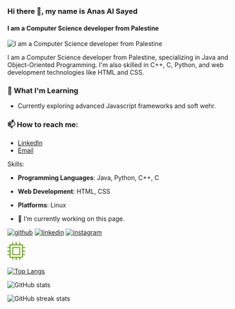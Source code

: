 ### Hi there 👋, my name is Anas Al Sayed
####  I am a Computer Science developer from Palestine
![ I am a Computer Science developer from Palestine](https://arturssmirnovs.github.io/github-profile-readme-generator/images/banner.png)

I am a Computer Science developer from Palestine, specializing in Java and Object-Oriented Programming. I'm also skilled in C++, C, Python, and web development technologies like HTML and CSS.

### 🌱 What I'm Learning
-  Currently exploring advanced Javascript frameworks and soft wehr.

### 📫 How to reach me:
- [LinkedIn](https://www.linkedin.com/in/anas-al-sayed-97b618305/)
- [Email](anasalsayed14@gmail.com)


Skills:
- **Programming Languages**: Java, Python, C++, C
- **Web Development**: HTML, CSS
- **Platforms**: Linux

- 🔭 I’m currently working on this page. 


[<img src='https://cdn.jsdelivr.net/npm/simple-icons@3.0.1/icons/github.svg' alt='github' height='40'>](https://github.com/Ana)  [<img src='https://cdn.jsdelivr.net/npm/simple-icons@3.0.1/icons/linkedin.svg' alt='linkedin' height='40'>](https://www.linkedin.com/in/https://www.linkedin.com/in/anas-al-sayed-97b618305//)  [<img src='https://cdn.jsdelivr.net/npm/simple-icons@3.0.1/icons/instagram.svg' alt='instagram' height='40'>](https://www.instagram.com/anas_al_sayed18/)  

<a href='https://docs.github.com/en/developers'><img src='https://raw.githubusercontent.com/acervenky/animated-github-badges/master/assets/devbadge.gif' width='40' height='40'></a> 

[![Top Langs](https://github-readme-stats.vercel.app/api/top-langs/?username=Ana)](https://github.com/anuraghazra/github-readme-stats)

![GitHub stats](https://github-readme-stats.vercel.app/api?username=Ana&show_icons=true)  

![GitHub streak stats](https://streak-stats.demolab.com/?user=Ana)  

